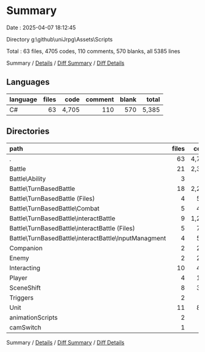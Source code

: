 # Summary

Date : 2025-04-07 18:12:45

Directory g:\\github\\uniJrpg\\Assets\\Scripts

Total : 63 files,  4705 codes, 110 comments, 570 blanks, all 5385 lines

Summary / [Details](details.md) / [Diff Summary](diff.md) / [Diff Details](diff-details.md)

## Languages
| language | files | code | comment | blank | total |
| :--- | ---: | ---: | ---: | ---: | ---: |
| C# | 63 | 4,705 | 110 | 570 | 5,385 |

## Directories
| path | files | code | comment | blank | total |
| :--- | ---: | ---: | ---: | ---: | ---: |
| . | 63 | 4,705 | 110 | 570 | 5,385 |
| Battle | 21 | 2,356 | 30 | 255 | 2,641 |
| Battle\\Ability | 3 | 66 | 2 | 6 | 74 |
| Battle\\TurnBasedBattle | 18 | 2,290 | 28 | 249 | 2,567 |
| Battle\\TurnBasedBattle (Files) | 4 | 507 | 7 | 67 | 581 |
| Battle\\TurnBasedBattle\\Combat | 5 | 486 | 1 | 73 | 560 |
| Battle\\TurnBasedBattle\\interactBattle | 9 | 1,297 | 20 | 109 | 1,426 |
| Battle\\TurnBasedBattle\\interactBattle (Files) | 5 | 731 | 4 | 49 | 784 |
| Battle\\TurnBasedBattle\\interactBattle\\InputManagment | 4 | 566 | 16 | 60 | 642 |
| Companion | 2 | 283 | 17 | 32 | 332 |
| Enemy | 2 | 247 | 2 | 20 | 269 |
| Interacting | 10 | 412 | 12 | 80 | 504 |
| Player | 4 | 154 | 12 | 34 | 200 |
| SceneShift | 8 | 320 | 21 | 44 | 385 |
| Triggers | 2 | 36 | 3 | 11 | 50 |
| Unit | 11 | 823 | 9 | 84 | 916 |
| animationScripts | 2 | 55 | 3 | 8 | 66 |
| camSwitch | 1 | 19 | 1 | 2 | 22 |

Summary / [Details](details.md) / [Diff Summary](diff.md) / [Diff Details](diff-details.md)